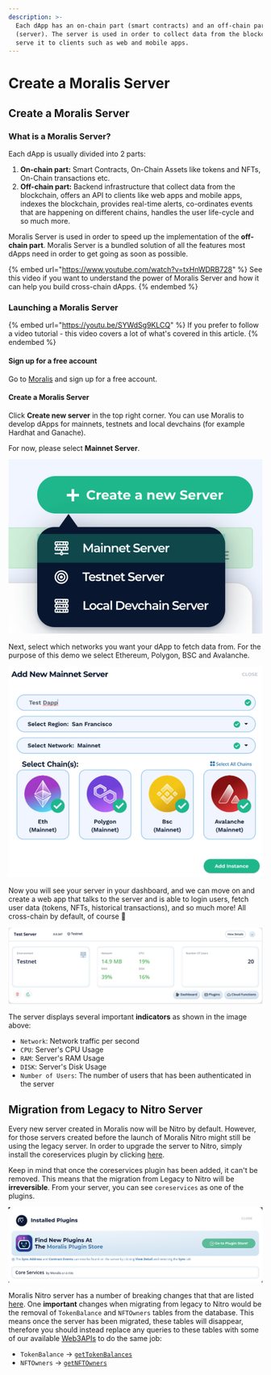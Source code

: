 ```yaml
---
description: >-
  Each dApp has an on-chain part (smart contracts) and an off-chain part
  (server). The server is used in order to collect data from the blockchain and
  serve it to clients such as web and mobile apps.
---
```


# Create a Moralis Server

## Create a Moralis Server

### What is a Moralis Server?

Each dApp is usually divided into 2 parts:

1. **On-chain part:** Smart Contracts, On-Chain Assets like tokens and NFTs, On-Chain transactions etc.
2. **Off-chain part:** Backend infrastructure that collect data from the blockchain, offers an API to clients like web apps and mobile apps, indexes the blockchain, provides real-time alerts, co-ordinates events that are happening on different chains, handles the user life-cycle and so much more.

Moralis Server is used in order to speed up the implementation of the **off-chain part**. Moralis Server is a bundled solution of all the features most dApps need in order to get going as soon as possible.

{% embed url="https://www.youtube.com/watch?v=txHnWDRB728" %}
See this video if you want to understand the power of Moralis Server and how it can help you build cross-chain dApps.
{% endembed %}

### Launching a Moralis Server

{% embed url="https://youtu.be/SYWdSg9KLCQ" %}
If you prefer to follow a video tutorial - this video covers a lot of what's covered in this article.
{% endembed %}

#### Sign up for a free account

Go to [Moralis](https://moralis.io) and sign up for a free account.

#### Create a Moralis Server

Click **Create new server** in the top right corner. You can use Moralis to develop dApps for mainnets, testnets and local devchains (for example Hardhat and Ganache).

For now, please select **Mainnet Server**.

![](<../../.gitbook/assets/Screenshot 2021-10-15 at 16.00.55.png>)

Next, select which networks you want your dApp to fetch data from. For the purpose of this demo we select Ethereum, Polygon, BSC and Avalanche.

![](<../../.gitbook/assets/Screenshot 2021-10-15 at 16.07.28.png>)

Now you will see your server in your dashboard, and we can move on and create a web app that talks to the server and is able to login users, fetch user data (tokens, NFTs, historical transactions), and so much more! All cross-chain by default, of course 🤯

![](<../../.gitbook/assets/Screenshot 2022-02-18 at 13.07.35.png>)

The server displays several important **indicators** as shown in the image above:

* `Network`: Network traffic per second
* `CPU`: Server's CPU Usage
* `RAM`: Server's RAM Usage
* `DISK`: Server's Disk Usage
* `Number of Users`: The number of users that has been authenticated in the server

## Migration from Legacy to Nitro Server

Every new server created in Moralis now will be Nitro by default. However, for those servers created before the launch of Moralis Nitro might still be using the legacy server. In order to upgrade the server to Nitro, simply install the coreservices plugin by clicking [here](https://admin.moralis.io/install/plugin/coreservices).

Keep in mind that once the coreservices plugin has been added, it can't be removed. This means that the migration from Legacy to Nitro will be **irreversible**. From your server, you can see `coreservices` as one of the plugins.

![](<../../.gitbook/assets/Screenshot 2022-02-26 at 20.52.10.png>)

Moralis Nitro server has a number of breaking changes that that are listed [here](https://forum.moralis.io/t/moralis-nitro-is-out/9267). One **important** changes when migrating from legacy to Nitro would be the removal of `TokenBalance` and `NFTOwners` tables from the database. This means once the server has been migrated, these tables will disappear, therefore you should instead replace any queries to these tables with some of our available [Web3APIs](https://docs.moralis.io/moralis-server/web3-sdk) to do the same job:

* `TokenBalance` -> [`getTokenBalances`](https://docs.moralis.io/moralis-server/web3-sdk/account#gettokenbalances)
* `NFTOwners` -> [`getNFTOwners`](https://docs.moralis.io/moralis-server/web3-sdk/token#getnftowners)
